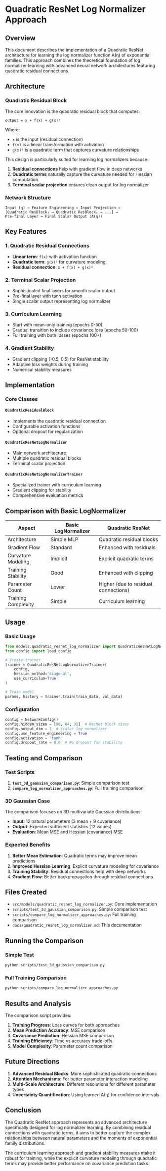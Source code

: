 # Quadratic ResNet Log Normalizer Approach

## Overview

This document describes the implementation of a Quadratic ResNet architecture for learning the log normalizer function A(η) of exponential families. This approach combines the theoretical foundation of log normalizer learning with advanced neural network architectures featuring quadratic residual connections.

## Architecture

### Quadratic Residual Block

The core innovation is the quadratic residual block that computes:
```
output = x + f(x) + g(x)²
```

Where:
- `x` is the input (residual connection)
- `f(x)` is a linear transformation with activation
- `g(x)²` is a quadratic term that captures curvature relationships

This design is particularly suited for learning log normalizers because:
1. **Residual connections** help with gradient flow in deep networks
2. **Quadratic terms** naturally capture the curvature needed for Hessian computation
3. **Terminal scalar projection** ensures clean output for log normalizer

### Network Structure

```
Input (η) → Feature Engineering → Input Projection → 
[Quadratic ResBlock₁ → Quadratic ResBlock₂ → ...] → 
Pre-final Layer → Final Scalar Output (A(η))
```

## Key Features

### 1. Quadratic Residual Connections
- **Linear term**: `f(x)` with activation function
- **Quadratic term**: `g(x)²` for curvature modeling
- **Residual connection**: `x + f(x) + g(x)²`

### 2. Terminal Scalar Projection
- Sophisticated final layers for smooth scalar output
- Pre-final layer with tanh activation
- Single scalar output representing log normalizer

### 3. Curriculum Learning
- Start with mean-only training (epochs 0-50)
- Gradual transition to include covariance loss (epochs 50-100)
- Full training with both losses (epochs 100+)

### 4. Gradient Stability
- Gradient clipping (-0.5, 0.5) for ResNet stability
- Adaptive loss weights during training
- Numerical stability measures

## Implementation

### Core Classes

#### `QuadraticResidualBlock`
- Implements the quadratic residual connection
- Configurable activation functions
- Optional dropout for regularization

#### `QuadraticResNetLogNormalizer`
- Main network architecture
- Multiple quadratic residual blocks
- Terminal scalar projection

#### `QuadraticResNetLogNormalizerTrainer`
- Specialized trainer with curriculum learning
- Gradient clipping for stability
- Comprehensive evaluation metrics

## Comparison with Basic LogNormalizer

| Aspect | Basic LogNormalizer | Quadratic ResNet |
|--------|-------------------|------------------|
| Architecture | Simple MLP | Quadratic residual blocks |
| Gradient Flow | Standard | Enhanced with residuals |
| Curvature Modeling | Implicit | Explicit quadratic terms |
| Training Stability | Good | Enhanced with clipping |
| Parameter Count | Lower | Higher (due to residual connections) |
| Training Complexity | Simple | Curriculum learning |

## Usage

### Basic Usage

```python
from models.quadratic_resnet_log_normalizer import QuadraticResNetLogNormalizerTrainer
from config import load_config

# Create trainer
trainer = QuadraticResNetLogNormalizerTrainer(
    config, 
    hessian_method='diagonal',
    use_curriculum=True
)

# Train model
params, history = trainer.train(train_data, val_data)
```

### Configuration

```python
config = NetworkConfig()
config.hidden_sizes = [96, 64, 32]  # ResNet block sizes
config.output_dim = 1  # Scalar log normalizer
config.use_feature_engineering = True
config.activation = "tanh"
config.dropout_rate = 0.0  # No dropout for stability
```

## Testing and Comparison

### Test Scripts

1. **`test_3d_gaussian_comparison.py`**: Simple comparison test
2. **`compare_log_normalizer_approaches.py`**: Full training comparison

### 3D Gaussian Case

The comparison focuses on 3D multivariate Gaussian distributions:
- **Input**: 12 natural parameters (3 mean + 9 covariance)
- **Output**: Expected sufficient statistics (12 values)
- **Evaluation**: Mean MSE and Hessian (covariance) MSE

### Expected Benefits

1. **Better Mean Estimation**: Quadratic terms may improve mean predictions
2. **Improved Hessian Learning**: Explicit curvature modeling for covariance
3. **Training Stability**: Residual connections help with deep networks
4. **Gradient Flow**: Better backpropagation through residual connections

## Files Created

- `src/models/quadratic_resnet_log_normalizer.py`: Core implementation
- `scripts/test_3d_gaussian_comparison.py`: Simple comparison test
- `scripts/compare_log_normalizer_approaches.py`: Full training comparison
- `docs/quadratic_resnet_log_normalizer.md`: This documentation

## Running the Comparison

### Simple Test
```bash
python scripts/test_3d_gaussian_comparison.py
```

### Full Training Comparison
```bash
python scripts/compare_log_normalizer_approaches.py
```

## Results and Analysis

The comparison script provides:

1. **Training Progress**: Loss curves for both approaches
2. **Mean Prediction Accuracy**: MSE comparison
3. **Covariance Prediction**: Hessian MSE comparison
4. **Training Efficiency**: Time vs accuracy trade-offs
5. **Model Complexity**: Parameter count comparison

## Future Directions

1. **Advanced Residual Blocks**: More sophisticated quadratic connections
2. **Attention Mechanisms**: For better parameter interaction modeling
3. **Multi-Scale Architecture**: Different resolutions for different parameter types
4. **Uncertainty Quantification**: Using learned A(η) for confidence intervals

## Conclusion

The Quadratic ResNet approach represents an advanced architecture specifically designed for log normalizer learning. By combining residual connections with quadratic terms, it aims to better capture the complex relationships between natural parameters and the moments of exponential family distributions.

The curriculum learning approach and gradient stability measures make it robust for training, while the explicit curvature modeling through quadratic terms may provide better performance on covariance prediction tasks.
